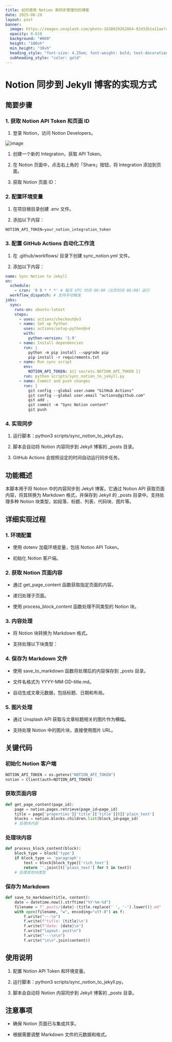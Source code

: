 ```yaml
---
title: 如何使用 Notion 来同步管理你的博客
date: 2025-06-29
layout: post
banner:
  image: https://images.unsplash.com/photo-1638029262864-92d32b1a11ae?crop=entropy&cs=tinysrgb&fit=max&fm=jpg&ixid=M3w2OTIwMzJ8MHwxfHJhbmRvbXx8fHx8fHx8fDE3NTExODU2MTh8&ixlib=rb-4.1.0&q=80&w=1080
  opacity: 0.618
  background: "#000"
  height: "100vh"
  min_height: "38vh"
  heading_style: "font-size: 4.25em; font-weight: bold; text-decoration: underline"
  subheading_style: "color: gold"
---
```


# Notion 同步到 Jekyll 博客的实现方式

## 简要步骤

### 1. 获取 Notion API Token 和页面 ID

1. 登录 Notion，访问 Notion Developers。

![image](https://prod-files-secure.s3.us-west-2.amazonaws.com/a7a0cc5a-89b9-4cda-8686-1fba0ca52f40/d19c1afe-dea5-4312-9333-786b0ba83054/image.png?X-Amz-Algorithm=AWS4-HMAC-SHA256&X-Amz-Content-Sha256=UNSIGNED-PAYLOAD&X-Amz-Credential=ASIAZI2LB466UVD225WF%2F20250629%2Fus-west-2%2Fs3%2Faws4_request&X-Amz-Date=20250629T082657Z&X-Amz-Expires=3600&X-Amz-Security-Token=IQoJb3JpZ2luX2VjEKf%2F%2F%2F%2F%2F%2F%2F%2F%2F%2FwEaCXVzLXdlc3QtMiJHMEUCIGjSG%2BzzjKjYp4xW84D%2BZf%2B3KHFHkdlpOoF37nNqbAEYAiEA9jNvKQeooCrfUysNjUV%2Bm2l1FY%2BYH%2FSjrlEsSMy%2FxG0qiAQIn%2F%2F%2F%2F%2F%2F%2F%2F%2F%2F%2FARAAGgw2Mzc0MjMxODM4MDUiDGiQP80fz02e5D8BtSrcA94eao7bCow2YooSzIuJov5LbHHfMNTxcwYSFTu%2FY4z2FhZQ8tfj%2Ba%2BiMz64BWQV%2BgGBzTe8e%2BG7zeWWiJFXDzh0MMswPkJsrnjYcYptOPeNiBiWCgwXax3buwnTa%2BWSR3EsotYyE%2F4jY56KJuvqGtNl8HwopXQyfmq%2F0rR3%2BH0tmuK2qiifj%2BdqsAlCsohUSqRzat%2FkIi2%2BOf1RAENetekmdg7RP32qsFdjmm26OTB05SSVQDpWuVEHtMeUJ6QlRJc8pYxix364bSDz7i6hiW%2FwKAMvJOclC2gIbX1gNnws5gw4vk68N%2FfkCq9ietTSHrpSWWY6Xx88ArKnh879p4g9DIjh7LBiYoLWpPB6NIQr2Cus11VRZsMyP055plLHCmtt9pZbo6WotEEdjOqf3mlzF4Zkauct4oa9IP8Ptw%2BvgwAZ4sg4WWzLqh%2FEVCs5idlPvwtOw%2FKgkpiXjAyjIgmwClv4gRsbpWOlzZ5c4QU1YVvZxeHXZmoZoU9utVYw83uqvaCPEktco%2Bas%2Fepv9j4m2UEd%2B7AyfXSvf651QXQYpDiRpf45UPpZWMW4m1ExO7Z%2BNUD%2FxbEsOyPJTQ4Opx80BEsN9kL9p7XAn4sir0QIKcZvjSI%2FuTDFUps4MMC2g8MGOqUBKx2KYj%2BTBpCtGF4bfcao4M9SbkCy9tgiTQJSWBP%2BRw3Lz3EYjCEL8qIp2sGE7HtAKmyRLMTY%2FoXzEQUcCzHN6ReCWIB3o0euBW2eJjY0%2B0nGfALJBuqbiWYyHpo%2Bd1oQAl9TKHgBM9iODBNw5Fm%2FQ3yxIbYQul3YusO4b3sBAkU%2FqS1v571F3HCBtWkpBH9tNISmt3yH8e37jFja6rPIm4lsI31C&X-Amz-Signature=a2faf7d64b47fea586d4dd69b3aef69c0ca715a33f36d1e5350efab6136a365f&X-Amz-SignedHeaders=host&x-amz-checksum-mode=ENABLED&x-id=GetObject)

1. 创建一个新的 Integration，获取 API Token。

1. 在 Notion 页面中，点击右上角的「Share」按钮，将 Integration 添加到页面。

1. 获取 Notion 页面 ID：


### 2. 配置环境变量

1. 在项目根目录创建 .env 文件。

1. 添加以下内容：

```javascript
NOTION_API_TOKEN=your_notion_integration_token
```

### 3. 配置 GitHub Actions 自动化工作流

1. 在 .github/workflows/ 目录下创建 sync_notion.yml 文件。

1. 添加以下内容：

```yaml
name: Sync Notion to Jekyll
on:
  schedule:
    - cron: '0 0 * * *' # 每天 UTC 时间 00:00（北京时间 08:00）运行
  workflow_dispatch: # 支持手动触发
jobs:
  sync:
    runs-on: ubuntu-latest
    steps:
      - uses: actions/checkout@v3
      - name: Set up Python
        uses: actions/setup-python@v4
        with:
          python-version: '3.9'
      - name: Install dependencies
        run: |
          python -m pip install --upgrade pip
          pip install -r requirements.txt
      - name: Run sync script
        env:
          NOTION_API_TOKEN: ${{ secrets.NOTION_API_TOKEN }}
        run: python scripts/sync_notion_to_jekyll.py
      - name: Commit and push changes
        run: |
          git config --global user.name "GitHub Actions"
          git config --global user.email "actions@github.com"
          git add .
          git commit -m "Sync Notion content"
          git push
```

### 4. 实现同步

1. 运行脚本：python3 scripts/sync_notion_to_jekyll.py。

1. 脚本会自动将 Notion 内容同步到 Jekyll 博客的 _posts 目录。

1. GitHub Actions 会按照设定的时间自动运行同步任务。

## 功能概述

本脚本用于将 Notion 中的内容同步到 Jekyll 博客。它通过 Notion API 获取页面内容，将其转换为 Markdown 格式，并保存到 Jekyll 的 _posts 目录中。支持处理多种 Notion 块类型，如段落、标题、列表、代码块、图片等。

## 详细实现过程

### 1. 环境配置

- 使用 dotenv 加载环境变量，包括 Notion API Token。

- 初始化 Notion 客户端。

### 2. 获取 Notion 页面内容

- 通过 get_page_content 函数获取指定页面的内容。

- 递归处理子页面。

- 使用 process_block_content 函数处理不同类型的 Notion 块。

### 3. 内容处理

- 将 Notion 块转换为 Markdown 格式。

- 支持处理以下块类型：


### 4. 保存为 Markdown 文件

- 使用 save_to_markdown 函数将处理后的内容保存到 _posts 目录。

- 文件名格式为 YYYY-MM-DD-title.md。

- 自动生成文章元数据，包括标题、日期和布局。

### 5. 图片处理

- 通过 Unsplash API 获取与文章标题相关的图片作为横幅。

- 支持处理 Notion 中的图片块，直接使用图片 URL。

## 关键代码

### 初始化 Notion 客户端

```python
NOTION_API_TOKEN = os.getenv("NOTION_API_TOKEN")
notion = Client(auth=NOTION_API_TOKEN)
```

### 获取页面内容

```python
def get_page_content(page_id):
    page = notion.pages.retrieve(page_id=page_id)
    title = page['properties']['title']['title'][0]['plain_text']
    blocks = notion.blocks.children.list(block_id=page_id)
    # 处理块内容
```

### 处理块内容

```python
def process_block_content(block):
    block_type = block['type']
    if block_type == 'paragraph':
        text = block[block_type]['rich_text']
        return ''.join([t['plain_text'] for t in text])
    # 处理其他块类型
```

### 保存为 Markdown

```python
def save_to_markdown(title, content):
    date = datetime.now().strftime("%Y-%m-%d")
    filename = f"_posts/{date}-{title.replace(' ', '-').lower()}.md"
    with open(filename, "w", encoding="utf-8") as f:
        f.write("---\n")
        f.write(f"title: {title}\n")
        f.write(f"date: {date}\n")
        f.write("layout: post\n")
        f.write("---\n\n")
        f.write("\n\n".join(content))
```

## 使用说明

1. 配置 Notion API Token 和环境变量。

1. 运行脚本：python3 scripts/sync_notion_to_jekyll.py。

1. 脚本会自动将 Notion 内容同步到 Jekyll 博客的 _posts 目录。

## 注意事项

- 确保 Notion 页面已与集成共享。

- 根据需要调整 Markdown 文件的元数据和格式。